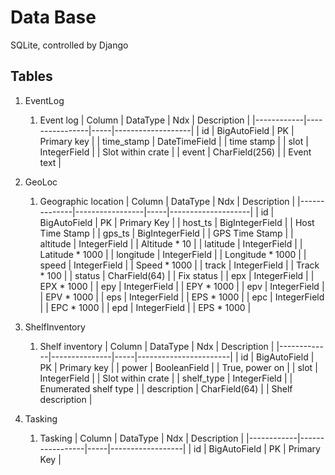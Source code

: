 # Data Base
SQLite, controlled by Django

## Tables
1. EventLog
    1. Event log
        | Column     | DataType       | Ndx | Description       |
        |------------|----------------|-----|-------------------|
        | id         | BigAutoField   | PK  | Primary key       |
        | time_stamp | DateTimeField  |     | time stamp        |
        | slot       | IntegerField   |     | Slot within crate |
        | event      | CharField(256) |     | Event text        |

1. GeoLoc
    1. Geographic location
        | Column       | DataType        | Ndx | Description        |
        |--------------|-----------------|-----|--------------------|
        | id           | BigAutoField    | PK  | Primary Key        |
        | host_ts      | BigIntegerField |     | Host Time Stamp    |
        | gps_ts       | BigIntegerField |     | GPS Time Stamp     |
        | altitude     | IntegerField    |     | Altitude * 10      |
        | latitude     | IntegerField    |     | Latitude * 1000    |
        | longitude    | IntegerField    |     | Longitude * 1000   |
        | speed        | IntegerField    |     | Speed * 1000       |
        | track        | IntegerField    |     | Track * 100        |
        | status       | CharField(64)   |     | Fix status         |
        | epx          | IntegerField    |     | EPX * 1000         |
        | epy          | IntegerField    |     | EPY * 1000         |
        | epv          | IntegerField    |     | EPV * 1000         |
        | eps          | IntegerField    |     | EPS * 1000         |
        | epc          | IntegerField    |     | EPC * 1000         |
        | epd          | IntegerField    |     | EPS * 1000         |

1. ShelfInventory
    1. Shelf inventory
        | Column      | DataType      | Ndx | Description           |
        |-------------|---------------|-----|-----------------------|
        | id          | BigAutoField  | PK  | Primary key           |
        | power       | BooleanField  |     | True, power on        |
        | slot        | IntegerField  |     | Slot within crate     |
        | shelf_type  | IntegerField  |     | Enumerated shelf type |
        | description | CharField(64) |     | Shelf description     |

1. Tasking
    1. Tasking 
        | Column     | DataType        | Ndx | Description      |
        |------------|-----------------|-----|------------------|
        | id         | BigAutoField    | PK  | Primary Key      |
